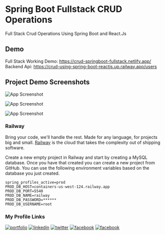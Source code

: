 # Spring Boot Fullstack CRUD Operations

Full Stack Crud Operations Using Spring Boot and React.Js

## Demo

Full Stack Working Demo: https://crud-springboot-fullstack.netlify.app/
Backend Api: https://crud-using-spring-boot-reactjs.up.railway.app/users

## Project Demo Screenshots

![App Screenshot](https://github.com/TawhidKomol/crud-using-spring-boot-reactjs/blob/main/src/screenshot/Screenshot%202023-02-22%20234149.png?raw=true)

![App Screenshot](https://github.com/TawhidKomol/crud-using-spring-boot-reactjs/blob/main/src/screenshot/Screenshot%202023-02-22%20234732.png?raw=true)

![App Screenshot](https://github.com/TawhidKomol/crud-using-spring-boot-reactjs/blob/main/src/screenshot/Screenshot%202023-02-22%20234813.png?raw=true)



### Railway

Bring your code, we'll handle the rest. Made for any language, for projects big and small. [Railway](https://railway.app/)
is the cloud that takes the complexity out of shipping software.

Create a new empty project in Railway and start by creating a MySQL database. Once you have that created you can create
a new project from GitHub. You can use the following environment variables based on the database you just created.

```properties
spring_profiles_active=prod
PROD_DB_HOST=containers-us-west-124.railway.app
PROD_DB_PORT=5540
PROD_DB_NAME=railway
PROD_DB_PASSWORD=******
PROD_DB_USERNAME=root
```

###  My Profile Links
[![portfolio](https://img.shields.io/badge/portfolio-000?style=for-the-badge&logo=ko-fi&logoColor=white)](https://tawhidkomol.github.io/Portfolio/index.html)
[![linkedin](https://img.shields.io/badge/linkedin-0A66C2?style=for-the-badge&logo=linkedin&logoColor=white)](https://www.linkedin.com/in/tawhid-komol-88a43b1a0//)
[![twitter](https://img.shields.io/badge/twitter-1DA1F2?style=for-the-badge&logo=twitter&logoColor=white)](https://twitter.com/TawhidKomol/)
[![facebook](https://img.shields.io/badge/facebook-1DA1F2?style=for-the-badge&logo=facebook&logoColor=white)](https://www.facebook.com/towhid.komol/)
[![facebook](https://img.shields.io/badge/instagram-1DA1F2?style=for-the-badge&logo=instagram&logoColor=white)](https://www.instagram.com/towhid_komol/)

